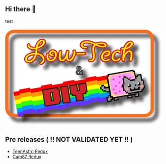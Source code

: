 ## Hi there 👋

test

<picture>
    <img
        alt="A pixel art of a Dophin with text: Flipper Devices"
        src="/profile/Low_tech_DIY.png">
</picture>

## Pre releases ( !! NOT VALIDATED YET !! )

- [TeenAstro Redux](https://github.com/zUrp-Astronomics/TeenAstro-Redux)
- [Cam87 Redux](https://github.com/zUrp-Astronomics/Cam87-Redux)
